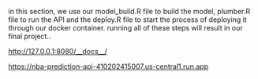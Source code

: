 in this section, we use our model_build.R file to build the model, plumber.R file to run the API and the deploy.R file to start the process of deploying it through our docker container. running all of these steps will result in our final project..

http://127.0.0.1:8080/__docs__/

https://nba-prediction-api-410202415007.us-central1.run.app